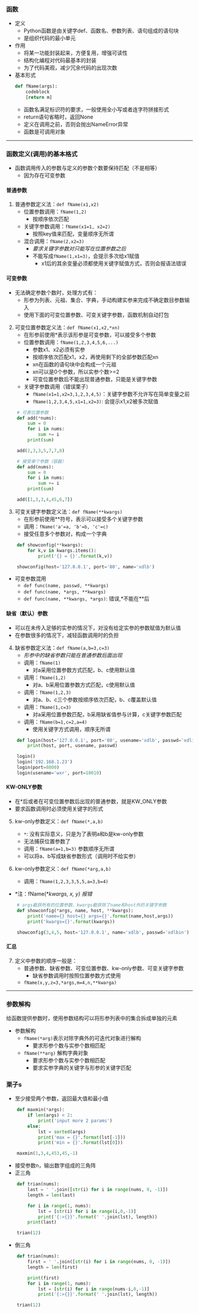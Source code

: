 ### 函数
- 定义
    - Python函数是由关键字def、函数名、参数列表、语句组成的语句块
    - 是组织代码的最小单元
- 作用
    - 将某一功能封装起来，方便复用，增强可读性
    - 结构化编程对代码最基本的封装
    - 为了代码美观，减少冗余代码的出现次数
- 基本形式
    ```python
    def fName(args):
        codeblock
        [return m]
    ```
    - 函数名满足标识符的要求，一般使用全小写或者连字符拼接形式
    - return语句省略时，返回None
    - 定义在调用之前，否则会抛出NameError异常
    - 函数是可调用对象

***
### 函数定义(调用)的基本格式
- 函数调用传入的参数与定义的参数个数要保持匹配（不是相等）
    - 因为存在可变参数

#### 普通参数
1. 普通参数定义法：`def fName(x1,x2)`
    - 位置参数调用：`fName(1,2)`
        - 按顺序依次匹配
    - 关键字参数调用：`fName(x1=1, x2=2)`
        - 按照key值来匹配，变量顺序无所谓
    - 混合调用：`fName(2,x2=3)`
        - *要求关键字参数对只能写在位置参数之后*
        - 不能写成`fName(1,x1=3)`，会提示多次给x1赋值
            - x1后的其余变量必须都使用关键字赋值方式，否则会报语法错误

#### 可变参数
- 无法确定参数个数时，处理方式有：
    - 形参为列表、元祖、集合、字典，手动构建实参来完成不确定数目参数输入
    - 使用下面的可变位置参数、可变关键字参数，函数机制自动打包

2. 可变位置参数定义法：`def fName(x1,x2,*xn)`
    - 在形参前使用*表示该形参是可变参数，可以接受多个参数
    - 位置参数调用：`fName(1,2,3,4,5,6,...)`
        - 参数x1、x2必须有实参
        - 按顺序依次匹配x1，x2，再使用剩下的全部参数匹配xn
        - xn在函数的语句块中会构成一个元祖
        - xn可以是0个参数，所以实参个数>=2
        - 可变位置参数后不能出现普通参数，只能是关键字参数
    - 关键字参数调用（错误栗子）
        - `fName(x1=1,x2=3,1,2,3,4,5)`：关键字参数不允许写在简单变量之前
        - `fName(1,2,3,4,5,x1=1,x2=3)`: 会提示x1,x2被多次赋值
```Python
    # 可表位置参数
    def add(*nums):
        sum = 0
        for i in nums:
            sum += i
        print(sum)

    add(2,3,3,5,7,7,8)

    # 接受单个参数（容器）
    def add(nums):
        sum = 0
        for i in nums:
            sum += i
        print(sum)

    add([1,3,3,4,45,6,7])
```

3. 可变关键字参数定义法：`def fName(**kwargs)`
    - 在形参前使用**符号，表示可以接受多个关键字参数
    - 调用：`fName('a'=a, 'b'=b, 'c'=c)`
    - 接受任意多个参数对，构成一个字典
```Python
    def showconfig(**kwargs):
        for k,v in kwargs.items():
            print('{} = {}'.format(k,v))

    showconfig(host='127.0.0.1', port='80', name='xdlb')
```
- 可变参数混用
    - `def func(name, passwd, **kwargs)`
    - `def func(name, *args, **kwargs)`
    - `def func(name, **kwargs, *args)`: 错误,*不能在**后

#### 缺省（默认）参数
- 可以在未传入足够的实参的情况下，对没有给定实参的参数赋值为默认值
- 在参数很多的情况下，减轻函数调用时的负担

4. 缺省参数定义法：`def fName(a,b=3,c=3)`
    - *形参中的缺省参数只能在普通参数后面出现*
    - 调用：`fName(1)`
        - 对a采用位置参数方式匹配，b、c使用默认值
    - 调用：`fName(1,2)`
        - 对a、b采用位置参数方式匹配，c使用默认值
    - 调用：`fName(1,2,3)`
        - 对a、b、c三个参数按顺序依次匹配，b、c覆盖默认值
    - 调用：`fName(1,c=3)`
        - 对a采用位置参数匹配，b采用缺省值参与计算，c关键字参数匹配
    - 调用：`fName(b=1,c=2,a=4)`
        - 使用关键字方式调用，顺序无所谓
```Python
    def login(host='127.0.0.1', port='80', usename='xdlb', passwd='xdliubin'):
        print(host, port, usename, passwd)

    login()
    login('192.168.1.23')
    login(port=8000)
    login(usename='wxr', port=10010)
```

#### KW-ONLY参数
- 在*后或者在可变位置参数后出现的普通参数，就是KW_ONLY参数
- 要求函数调用时必须使用关键字的形式

5. kw-only参数定义：`def fName(*,a,b)`
    - `*`: 没有实际意义，只是为了表明a和b是kw-only参数
    - 无法捕获位置参数了
    - 调用：`fName(a=1,b=3)`  参数顺序无所谓
    - 可以将a、b写成缺省参数形式（调用时不给实参）

6. kw-only参数定义：`def fName(*arg,a,b)`
    - 调用：`fName(1,2,3,3,5,5,a=3,b=4)`
- *注：fName(**kwargs, x, y) 报错*
```Python
    # args截获所有的位置参数、kwargs截获除了name和host外的关键字参数
    def showconfig(*args, name, host, **kwargs):
        print('name={} host={} args={}'.format(name,host,args))
        print('kwargs={}'.format(kwargs))

    showconfig(3,4,5, host='127.0.0.1', name='xdlb', passwd='xdlbin')
```

#### 汇总
7. 定义中参数的顺序一般是：
    - 普通参数、缺省参数、可变位置参数、kw-only参数、可变关键字参数
        - 缺省参数调用时按照位置参数方式使用
    - `fName(x,y,z=3,*args,m=4,n,**kwarga)`

***
### 参数解构
给函数提供参数时，使用参数结构可以将形参列表中的集合拆成单独的元素
- 参数解构
    - `fName(*arg)`表示对除字典外的可迭代对象进行解构
        - 要求形参个数与实参个数相匹配
    - `fName(**arg)` 解构字典对象
        - 要求形参个数与实参个数相匹配
        - 要求实参字典的关键字与形参的关键字匹配


### 栗子s
- 至少接受两个参数，返回最大值和最小值
```Python
    def maxmin(*args):
        if len(args) < 2:
            print('input more 2 params')
        else:
            lst = sorted(args)
            print('max = {}'.format(lst[-1]))
            print('min = {}'.format(lst[0]))

    maxmin(1,3,4,453,45,-1)
```

- 接受参数n，输出数字组成的三角阵
- 正三角
```Python
    def trian(nums):
        last = ' '.join([str(i) for i in range(nums, 0, -1)])
        length = len(last)

        for i in range(1, nums):
            lst = [str(i) for i in range(i,0,-1)]
            print('{:>{}}'.format(' '.join(lst), length))
        print(last)

    trian(12)
```
- 倒三角
```Python
    def trian(nums):
        first = ' '.join([str(i) for i in range(nums, 0, -1)])
        length = len(first)

        print(first)
        for i in range(1, nums):
            lst = [str(i) for i in range(nums-i,0,-1)]
            print('{:>{}}'.format(' '.join(lst), length))

    trian(12)
```